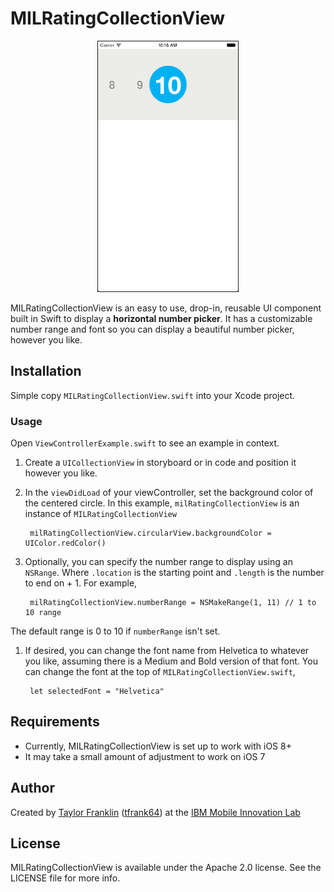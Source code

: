 MILRatingCollectionView
=======================

<p align="center">
<img src="numberPicker.gif"  alt="Drawing" height=400 border=1 /></p>

MILRatingCollectionView is an easy to use, drop-in, reusable UI component built in Swift to display a __horizontal number picker__. It has a customizable number range and font so you can display a beautiful number picker, however you like.

## Installation

Simple copy `MILRatingCollectionView.swift` into your Xcode project.


### Usage

Open `ViewControllerExample.swift` to see an example in context.

1. Create a `UICollectionView` in storyboard or in code and position it however you like.
	
1. In the `viewDidLoad` of your viewController, set the background color of the centered circle. In this example, `milRatingCollectionView` is an instance of `MILRatingCollectionView`

        milRatingCollectionView.circularView.backgroundColor = UIColor.redColor()

1. Optionally, you can specify the number range to display using an `NSRange`. Where `.location` is the starting point and `.length` is the number to end on + 1. For example,

        milRatingCollectionView.numberRange = NSMakeRange(1, 11) // 1 to 10 range
The default range is 0 to 10 if `numberRange` isn't set.
1. If desired, you can change the font name from Helvetica to whatever you like, assuming there is a Medium and Bold version of that font. You can change the font at the top of `MILRatingCollectionView.swift`,
        
        let selectedFont = "Helvetica"


## Requirements
* Currently, MILRatingCollectionView is set up to work with iOS 8+
* It may take a small amount of adjustment to work on iOS 7

## Author

Created by [Taylor Franklin](https://github.com/tfrank64)
([tfrank64](https://twitter.com/tfrank64)) at the [IBM Mobile Innovation Lab](http://www-969.ibm.com/innovation/milab/)

## License

MILRatingCollectionView is available under the Apache 2.0 license. See the LICENSE file for more info.

